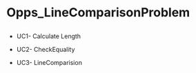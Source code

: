 
# Opps_LineComparisonProblem



## 

 - UC1- Calculate Length
 - UC2- CheckEquality

 -  UC3- LineComparision
 
